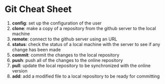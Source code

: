 # Git Cheat Sheet

1. **config**: set up the configuration of the user
2. **clone**: make a copy of a repository from the github server to the local machine
3. **remote**: connect to the github server using an URL
4. **status**: check the status of a local machine with the server to see if any change has been made
5. **commit**: commit the changes to the local repository
6. **push**: push all of the changes to the online repository
7. **pull**: update the local repository to be synchronized with the online version
8. **add**: add a modified file to a local repository to be ready for committing
